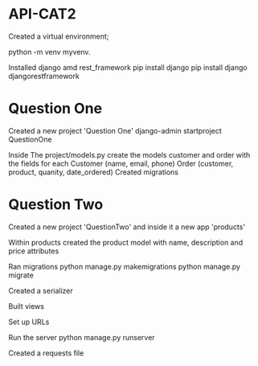 # API-CAT2
Created a virtual environment;

python -m venv myvenv.

Installed django amd rest_framework
pip install django 
pip install django djangorestframework
# Question One
Created a new project 'Question One'
django-admin startproject QuestionOne

Inside The project/models.py create the models customer and order with the fields for each
Customer (name, email, phone)
Order (customer, product, quanity, date_ordered)
Created migrations
# Question Two
Created a new project 'QuestionTwo' and inside it a new app 'products'

Within products created the product model with name, description and price attributes

Ran migrations
python manage.py makemigrations
python manage.py migrate

Created a serializer

Built views

Set up URLs

Run the server
python manage.py runserver

Created a requests file
